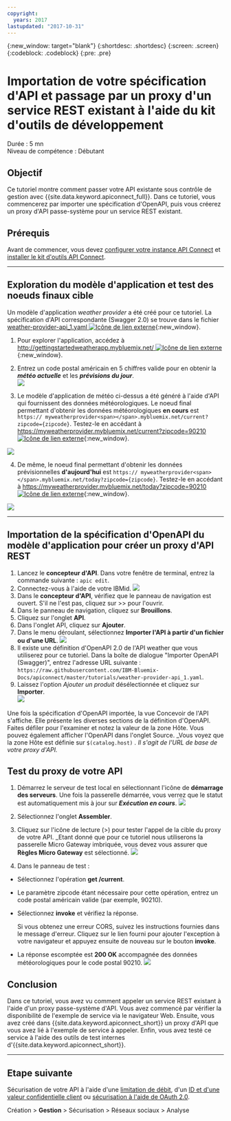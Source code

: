 ```yaml
---
copyright:
  years: 2017
lastupdated: "2017-10-31"
---
```


{:new_window: target="blank"}
{:shortdesc: .shortdesc}
{:screen: .screen}
{:codeblock: .codeblock}
{:pre: .pre}

# Importation de votre spécification d'API et passage par un proxy d'un service REST existant à l'aide du kit d'outils de développement
Durée : 5 mn  
Niveau de compétence : Débutant  


## Objectif
Ce tutoriel montre comment passer votre API existante sous contrôle de gestion avec {{site.data.keyword.apiconnect_full}}. Dans ce tutoriel, vous commencerez par importer une spécification d'OpenAPI, puis vous créerez un proxy d'API passe-système pour un service REST existant.

## Prérequis
Avant de commencer, vous devez [configurer votre instance API Connect](tut_prereq_set_up_apic_instance.html) et [installer le kit d'outils API Connect](tut_prereq_install_toolkit.html).

---


## Exploration du modèle d'application et test des noeuds finaux cible

Un modèle d'application _weather provider_ a été créé pour ce tutoriel. La spécification d'API correspondante (Swagger 2.0) se trouve dans le fichier [weather-provider-api_1.yaml ![Icône de lien externe](../../../icons/launch-glyph.svg "Icône de lien externe")](https://raw.githubusercontent.com/IBM-Bluemix-Docs/apiconnect/master/tutorials/weather-provider-api_1.yaml){:new_window}.

1. Pour explorer l'application, accédez à [http://gettingstartedweatherapp.mybluemix.net/ ![Icône de lien externe](../../../icons/launch-glyph.svg "Icône de lien externe")](http://gettingstartedweatherapp.mybluemix.net/){:new_window}.  
2. Entrez un code postal américain en 5 chiffres valide pour en obtenir la _**météo actuelle**_ et les _**prévisions du jour**_.  
![](images/explore-weatherapp-1.png)

3. Le modèle d'application de météo ci-dessus a été généré à l'aide d'API qui fournissent des données météorologiques. Le noeud final permettant d'obtenir les données météorologiques **en cours** est `https:// myweatherprovider<span></span>.mybluemix.net/current?zipcode={zipcode}`. Testez-le en accédant à [https://myweatherprovider.mybluemix.net/current?zipcode=90210 ![Icône de lien externe](../../../icons/launch-glyph.svg "Icône de lien externe")](https://myweatherprovider.mybluemix.net/current?zipcode=90210){:new_window}.  

  ![](images/explore-weatherapp-2.png)

4. De même, le noeud final permettant d'obtenir les données prévisionnelles **d'aujourd'hui** est `https:// myweatherprovider<span></span>.mybluemix.net/today?zipcode={zipcode}`. Testez-le en accédant à [https://myweatherprovider.mybluemix.net/today?zipcode=90210 ![Icône de lien externe](../../../icons/launch-glyph.svg "Icône de lien externe")](https://myweatherprovider.mybluemix.net/today?zipcode=90210){:new_window}.  

  ![](images/explore-weatherapp-3.png)



---

## Importation de la spécification d'OpenAPI du modèle d'application pour créer un proxy d'API REST
1. Lancez le **concepteur d'API**. Dans votre fenêtre de terminal, entrez la commande suivante : `apic edit`.
2. Connectez-vous à l'aide de votre IBMid.
    ![](images/screenshot_apic-edit_login.png)
3. Dans le **concepteur d'API**, vérifiez que le panneau de navigation est ouvert. S'il ne l'est pas, cliquez sur >> pour l'ouvrir.
4. Dans le panneau de navigation, cliquez sur **Brouillons**.
5. Cliquez sur l'onglet **API**.
6. Dans l'onglet API, cliquez sur **Ajouter**.
7. Dans le menu déroulant, sélectionnez **Importer l'API à partir d'un fichier ou d'une URL**.
   ![](images/toolkit-import-1.png)
8. Il existe une définition d'OpenAPI 2.0 de l'API weather que vous utiliserez pour ce tutoriel. Dans la boîte de dialogue
"Importer OpenAPI (Swagger)", entrez l'adresse URL suivante :
`https://raw.githubusercontent.com/IBM-Bluemix-Docs/apiconnect/master/tutorials/weather-provider-api_1.yaml`.
9. Laissez l'option _Ajouter un produit_ désélectionnée et cliquez sur **Importer**.  
    ![](images/screenshot_import-url.png)  

Une fois la spécification d'OpenAPI importée, la vue Concevoir de l'API s'affiche. Elle présente les diverses sections de la définition d'OpenAPI. Faites défiler pour l'examiner et notez la valeur de la zone Hôte. Vous pouvez également afficher l'OpenAPI dans l'onglet Source. 
_Vous voyez que la zone Hôte est définie sur `$(catalog.host)` _. Il s'agit de l'URL de base de votre proxy d'API._
 


## Test du proxy de votre API

1. Démarrez le serveur de test local en sélectionnant l'icône de **démarrage des serveurs**. Une fois la passerelle démarrée, vous verrez que le statut est automatiquement mis à jour sur _**Exécution en cours**_.
    ![](images/screenshot_start-server-1.png)

2. Sélectionnez l'onglet **Assembler**.

3. Cliquez sur l'icône de lecture (>) pour tester l'appel de la cible du proxy de votre API.
   _Etant donné que pour ce tutoriel nous utiliserons la passerelle Micro Gateway imbriquée, vous devez vous assurer que **Règles Micro Gateway** est sélectionné.
    ![](images/screenshot_test-0.png)

4. Dans le panneau de test :
  - Sélectionnez l'opération **get /current**.  
  - Le paramètre zipcode étant nécessaire pour cette opération, entrez un code postal américain valide (par exemple, 90210).  
  - Sélectionnez **invoke** et vérifiez la réponse.

    Si vous obtenez une erreur CORS, suivez les instructions fournies dans le message d'erreur. Cliquez sur le lien fourni pour ajouter l'exception à votre navigateur et appuyez ensuite de nouveau sur le bouton **invoke**.
  
  - La réponse escomptée est **200 OK** accompagnée des données météorologiques pour le code postal 90210.
    ![](images/screenshot_test-1.png)    


## Conclusion

Dans ce tutoriel, vous avez vu comment appeler un service REST existant à l'aide d'un proxy passe-système d'API. Vous avez commencé par vérifier la disponibilité de l'exemple de service via le navigateur Web. Ensuite, vous avez créé dans {{site.data.keyword.apiconnect_short}} un proxy d'API que vous avez lié à l'exemple de service à appeler. Enfin, vous avez testé ce service à l'aide des outils de test internes d'{{site.data.keyword.apiconnect_short}}.

---

## Etape suivante

Sécurisation de votre API à l'aide d'une [limitation de débit](tut_rate_limit.html), d'un [ID et d'une valeur confidentielle client](tut_secure_landing.html) ou [sécurisation à l'aide de OAuth 2.0](tut_secure_oauth_2.html).

Création > **Gestion** > Sécurisation > Réseaux sociaux > Analyse
